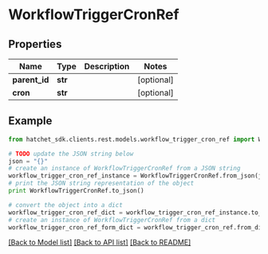 # WorkflowTriggerCronRef


## Properties

Name | Type | Description | Notes
------------ | ------------- | ------------- | -------------
**parent_id** | **str** |  | [optional] 
**cron** | **str** |  | [optional] 

## Example

```python
from hatchet_sdk.clients.rest.models.workflow_trigger_cron_ref import WorkflowTriggerCronRef

# TODO update the JSON string below
json = "{}"
# create an instance of WorkflowTriggerCronRef from a JSON string
workflow_trigger_cron_ref_instance = WorkflowTriggerCronRef.from_json(json)
# print the JSON string representation of the object
print WorkflowTriggerCronRef.to_json()

# convert the object into a dict
workflow_trigger_cron_ref_dict = workflow_trigger_cron_ref_instance.to_dict()
# create an instance of WorkflowTriggerCronRef from a dict
workflow_trigger_cron_ref_form_dict = workflow_trigger_cron_ref.from_dict(workflow_trigger_cron_ref_dict)
```
[[Back to Model list]](../README.md#documentation-for-models) [[Back to API list]](../README.md#documentation-for-api-endpoints) [[Back to README]](../README.md)


